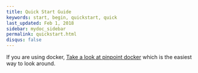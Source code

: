 ```yaml
---
title: Quick Start Guide
keywords: start, begin, quickstart, quick
last_updated: Feb 1, 2018
sidebar: mydoc_sidebar
permalink: quickstart.html
disqus: false
---
```


If you are using docker, [Take a look at pinpoint docker](./docker.html) which is the easiest way to look around.
